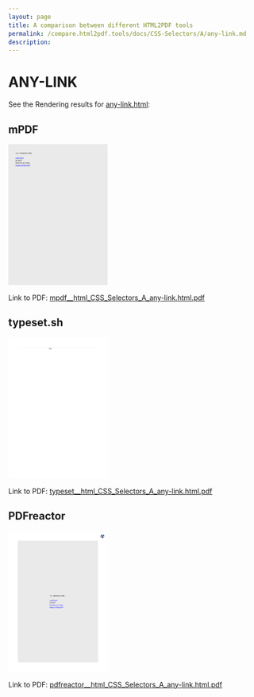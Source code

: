 ```yaml
---
layout: page
title: A comparison between different HTML2PDF tools
permalink: /compare.html2pdf.tools/docs/CSS-Selectors/A/any-link.md
description: 
---
```


# ANY-LINK

See the Rendering results for [any-link.html](/html/CSS%20Selectors/A/any-link.html):

## mPDF
![](mpdf__html_CSS_Selectors_A_any-link.html.png) 

Link to PDF: [mpdf__html_CSS_Selectors_A_any-link.html.pdf](mpdf__html_CSS_Selectors_A_any-link.html.pdf)

## typeset.sh
![](typeset__html_CSS_Selectors_A_any-link.html.png) 

Link to PDF: [typeset__html_CSS_Selectors_A_any-link.html.pdf](typeset__html_CSS_Selectors_A_any-link.html.pdf)

## PDFreactor
![](pdfreactor__html_CSS_Selectors_A_any-link.html.png) 

Link to PDF: [pdfreactor__html_CSS_Selectors_A_any-link.html.pdf](pdfreactor__html_CSS_Selectors_A_any-link.html.pdf)
